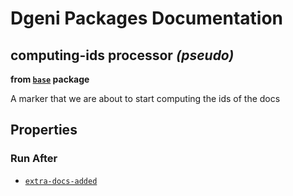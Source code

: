 # Dgeni Packages Documentation


## computing-ids processor *(pseudo)*
**from <a href="../../base.md"><code>base</code></a> package**

A marker that we are about to start computing the ids of the docs

## Properties


### Run After


* <a href="extra-docs-added.md"><code>extra-docs-added</code></a>






